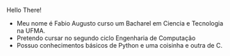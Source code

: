 Hello There!<br />
- Meu nome é Fabio Augusto curso um Bacharel em Ciencia e Tecnologia na UFMA.<br />
- Pretendo cursar no segundo ciclo Engenharia de Computação<br /> 
- Possuo conhecimentos básicos de Python e uma coisinha e outra de C.<br />
